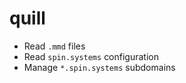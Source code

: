 # quill

- Read `.mmd` files
- Read `spin.systems` configuration
- Manage `*.spin.systems` subdomains

